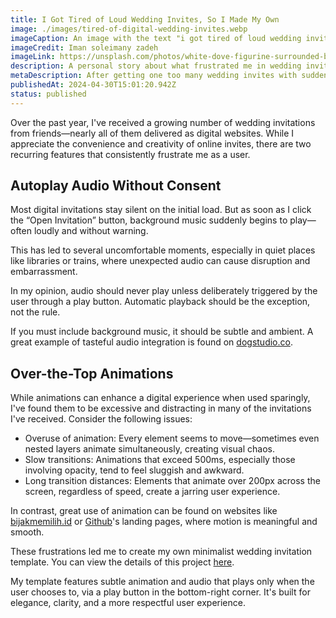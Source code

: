 ```yaml
---
title: I Got Tired of Loud Wedding Invites, So I Made My Own
image: ./images/tired-of-digital-wedding-invites.webp
imageCaption: An image with the text "i got tired of loud wedding invites, so i made my own"
imageCredit: Iman soleimany zadeh
imageLink: https://unsplash.com/photos/white-dove-figurine-surrounded-by-string-lights-on-table-2mxwz9uFqcY
description: A personal story about what frustrated me in wedding invites and how I fixed it
metaDescription: After getting one too many wedding invites with sudden music and wild animations, I decided to make my own — quiet, simple, and respectful
publishedAt: 2024-04-30T15:01:20.942Z
status: published
---
```


Over the past year, I've received a growing number of wedding invitations from friends—nearly all of them delivered as digital websites. While I appreciate the convenience and creativity of online invites, there are two recurring features that consistently frustrate me as a user.

## Autoplay Audio Without Consent

Most digital invitations stay silent on the initial load. But as soon as I click the “Open Invitation” button, background music suddenly begins to play—often loudly and without warning.

This has led to several uncomfortable moments, especially in quiet places like libraries or trains, where unexpected audio can cause disruption and embarrassment.

In my opinion, audio should never play unless deliberately triggered by the user through a play button. Automatic playback should be the exception, not the rule.

If you must include background music, it should be subtle and ambient. A great example of tasteful audio integration is found on [dogstudio.co](https://dogstudio.co/).

## Over-the-Top Animations

While animations can enhance a digital experience when used sparingly, I've found them to be excessive and distracting in many of the invitations I've received. Consider the following issues:

- Overuse of animation: Every element seems to move—sometimes even nested layers animate simultaneously, creating visual chaos.
- Slow transitions: Animations that exceed 500ms, especially those involving opacity, tend to feel sluggish and awkward.
- Long transition distances: Elements that animate over 200px across the screen, regardless of speed, create a jarring user experience.

In contrast, great use of animation can be found on websites like [bijakmemilih.id](https://bijakmemilih.framer.website/) or [Github](https://github.com/)'s landing pages, where motion is meaningful and smooth.

These frustrations led me to create my own minimalist wedding invitation template. You can view the details of this project [here](/project/folklore-invitation).

My template features subtle animation and audio that plays only when the user chooses to, via a play button in the bottom-right corner. It's built for elegance, clarity, and a more respectful user experience.
